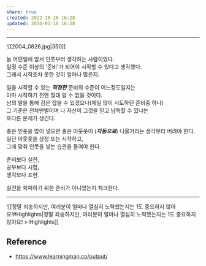 ```yaml
---
share: true
created: 2022-10-26 16:28
updated: 2024-01-16 16:58
---
```


---

![[2004_0826.jpg|350]]

늘 어떤일에 앞서 인풋부터 생각하는 사람이었다.  
일정 수준 이상의 '준비'가 되어야 시작할 수 있다고 생각했다.  
그래서 시작조차 못한 것이 얼마나 많은지.

일을 시작할 수 있는 ***적정한*** 준비의 수준이 어느정도일지는  
아마 시작하기 전엔 절대 알 수 없을 것이다.  
남의 말을 통해 감은 잡을 수 있겠으나(제일 많이 시도하던 준비중 하나)  
그 기준은 천차만별이며 나 자신이 그것을 믿고 납득할 수 있냐는  
또다른 문제가 생긴다.

좋은 인풋을 많이 넣으면 좋은 아웃풋이 (***자동으로***) 나올거라는 생각부터 버려야 한다.  
일단 아웃풋을 상정 또는 시작하고,  
그에 맞춰 인풋을 넣는 습관을 들여야 한다.

준비보다 실전,  
공부보다 시험,  
생각보다 표현.

실전을 회피하기 위한 준비가 아니었는지 체크한다.


---

![[정말 죄송하지만, 여러분이 얼마나 열심히 노력했는지는 1도 중요하지 않아요!#Highlights|정말 죄송하지만, 여러분이 얼마나 열심히 노력했는지는 1도 중요하지 않아요! > Highlights]]



## Reference
- https://www.learningman.co/output/